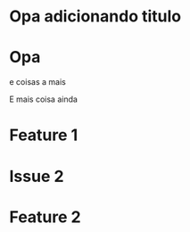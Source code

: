 # Opa adicionando titulo

# Opa
e coisas a mais

E mais coisa ainda

# Feature 1

# Issue 2

# Feature 2
